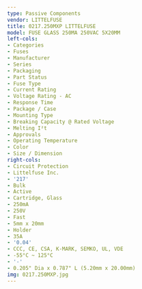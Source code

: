 ```yaml
---
type: Passive Components
vendor: LITTELFUSE
title: 0217.250MXP LITTELFUSE
model: FUSE GLASS 250MA 250VAC 5X20MM
left-cols:
- Categories
- Fuses
- Manufacturer
- Series
- Packaging 
- Part Status
- Fuse Type
- Current Rating
- Voltage Rating - AC
- Response Time
- Package / Case
- Mounting Type
- Breaking Capacity @ Rated Voltage
- Melting I²t
- Approvals
- Operating Temperature
- Color
- Size / Dimension
right-cols:
- Circuit Protection
- Littelfuse Inc.
- '217'
- Bulk 
- Active
- Cartridge, Glass
- 250mA
- 250V
- Fast
- 5mm x 20mm
- Holder
- 35A
- '0.04'
- CCC, CE, CSA, K-MARK, SEMKO, UL, VDE
- -55°C ~ 125°C
- '-'
- 0.205" Dia x 0.787" L (5.20mm x 20.00mm)
img: 0217.250MXP.jpg
---
```

